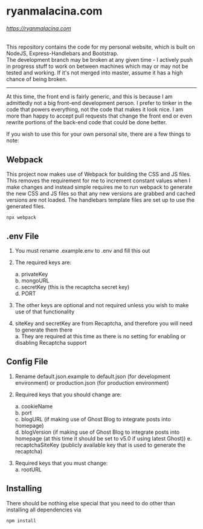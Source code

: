 # ryanmalacina.com

###### https://ryanmalacina.com

This repository contains the code for my personal website, which is built on NodeJS, Express-Handlebars and Bootstrap.  
The development branch may be broken at any given time - I actively push in progress stuff to work on between machines which may or may not be tested and working. If it's not merged into master, assume it has a high chance of being broken.

---

At this time, the front end is fairly generic, and this is because I am admittedly not a big front-end development person. I prefer to tinker in the code that powers everything, not the code that makes it look nice. I am more than happy to accept pull requests that change the front end or even rewrite portions of the back-end code that could be done better.

If you wish to use this for your own personal site, there are a few things to note:

## Webpack

This project now makes use of Webpack for building the CSS and JS files. This removes the requirement for me to increment constant values when I make changes and instead simple requires me to run webpack to generate the new CSS and JS files so that any new versions are grabbed and cached versions are not loaded. The handlebars template files are set up to use the generated files.

```
npx webpack
```

## .env File

1. You must rename .example.env to .env and fill this out
2. The required keys are:

   a. privateKey  
   b. mongoURL  
   c. secretKey (this is the recaptcha secret key)  
   d. PORT

3. The other keys are optional and not required unless you wish to make use of that functionality
4. siteKey and secretKey are from Recaptcha, and therefore you will need to generate them there  
   a. They are required at this time as there is no setting for enabling or disabling Recaptcha support

## Config File

1. Rename default.json.example to default.json (for development environment) or production.json (for production environment)
2. Required keys that you should change are:

   a. cookieName  
   b. port  
   c. blogURL (if making use of Ghost Blog to integrate posts into homepage)  
   d. blogVersion (if making use of Ghost Blog to integrate posts into homepage (at this time it should be set to v5.0 if using latest Ghost))
   e. recaptchaSiteKey (publicly available key that is used to generate the recaptcha)

3. Required keys that you must change:  
   a. rootURL

## Installing

There should be nothing else special that you need to do other than installing all dependencies via

```
npm install
```
